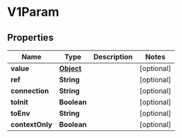 

# V1Param

## Properties

Name | Type | Description | Notes
------------ | ------------- | ------------- | -------------
**value** | [**Object**](.md) |  |  [optional]
**ref** | **String** |  |  [optional]
**connection** | **String** |  |  [optional]
**toInit** | **Boolean** |  |  [optional]
**toEnv** | **String** |  |  [optional]
**contextOnly** | **Boolean** |  |  [optional]



